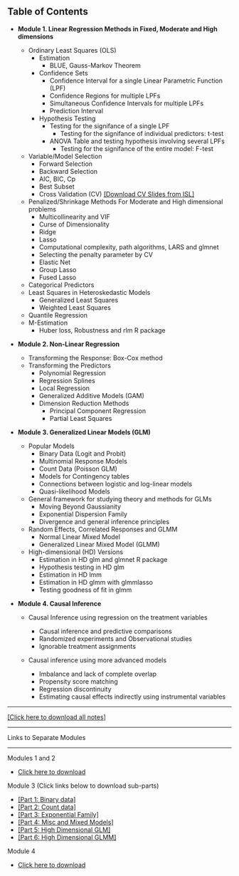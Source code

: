 
Table of Contents
-----------------

* <b> Module 1. Linear Regression Methods in Fixed, Moderate and High dimensions </b>
  * Ordinary Least Squares (OLS)
    * Estimation
      * BLUE, Gauss-Markov Theorem
    * Confidence Sets
      * Confidence Interval for a single Linear Parametric Function (LPF)
      * Confidence Regions for multiple LPFs
      * Simultaneous Confidence Intervals for multiple LPFs
      * Prediction Interval
    * Hypothesis Testing
      * Testing for the signifance of a single LPF
        * Testing for the signifance of individual predictors: t-test
      * ANOVA Table and testing hypothesis involving several LPFs 
        * Testing for the signifance of the entire model: F-test
  * Variable/Model Selection
    * Forward Selection
    * Backward Selection
    * AIC, BIC, Cp
    * Best Subset
    * Cross Validation (CV) [[Download CV Slides from ISL]](https://www.dropbox.com/s/13qskvow8ytv9cf/cross-validation.pdf?dl=0) 
  * Penalized/Shrinkage Methods For Moderate and High dimensional problems
    * Multicollinearity and VIF 
    * Curse of Dimensionality 
    * Ridge
    * Lasso
    * Computational complexity, path algorithms, LARS and glmnet
    * Selecting the penalty parameter by CV
    * Elastic Net
    * Group Lasso
    * Fused Lasso
  * Categorical Predictors
  * Least Squares in Heteroskedastic Models 
    * Generalized Least Squares
    * Weighted Least Squares
  * Quantile Regression   
  * M-Estimation
    * Huber loss, Robustness and rlm R package
  
  
* <b> Module 2. Non-Linear Regression</b>
  * Transforming the Response: Box-Cox method
  * Transforming the Predictors
    * Polynomial Regression
    * Regression Splines
    * Local Regression
    * Generalized Additive Models (GAM)
    * Dimension Reduction Methods
      * Principal Component Regression
      * Partial Least Squares
<!-- * Regression Trees-->  
<!-- * Neural Networks-->
    
   
 * <b> Module 3. Generalized Linear Models (GLM) </b>
   * Popular Models
     * Binary Data (Logit and Probit)
     * Multinomial Response Models
     * Count Data (Poisson GLM)
      - Models for Contingency tables
      - Connections between logistic and log-linear models
     * Quasi-likelihood Models
   * General framework for studying theory and methods for GLMs
     * Moving Beyond Gaussianity
     * Exponential Dispersion Family
     * Divergence and general inference principles
   * Random Effects, Correlated Responses and GLMM
     * Normal Linear Mixed Model
     * Generalized Linear Mixed Model (GLMM)
   <!-- * Joint Modeling and Time to event-->
   * High-dimensional (HD) Versions
     * Estimation in HD glm and glmnet R package
     * Hypothesis testing in HD glm
     * Estimation in HD lmm 
     * Estimation in HD glmm with glmmlasso
     * Testing goodness of fit in glmm
         
* <b> Module 4. Causal Inference</b>
  * Causal Inference using regression on the treatment variables
    * Causal inference and predictive comparisons
    * Randomized experiments and Observational studies
    * Ignorable treatment assignments

  * Causal inference using more advanced models
    * Imbalance and lack of complete overlap
    * Propensity score matching
    * Regression discontinuity
    * Estimating causal effects indirectly using instrumental variables

-------------------------------------------------------------------------

[[Click here to download all notes]](https://www.dropbox.com/sh/75h9in74cck1nc0/AADnZ_Eodqh5z9cm798pa8r0a?dl=0)

--------------------------

Links to Separate Modules

-------------------------

Modules 1 and 2 
  * [Click here to download](https://www.dropbox.com/s/azj7dm228czl4ui/m1-and-2.pdf?raw=1)

Module 3 (Click links below to download sub-parts)
  * [[Part 1: Binary data]](https://www.dropbox.com/s/drxbnn0ydkjrndl/m3-binomial-glm.pdf?raw=1) 
  * [[Part 2: Count data]](https://www.dropbox.com/s/62zwb9e4weyz07f/m3-poisson-glm.pdf?raw=1) 
  * [[Part 3: Exponential Family]](https://www.dropbox.com/s/aucleen0392kx00/m3-exp-family.pdf?raw=1) 
  * [[Part 4: Misc and Mixed Models]](https://www.dropbox.com/s/wr9fddg6u5wyv4d/m3-misc-and-glmm.pdf?raw=1)
  * [[Part 5: High Dimensional GLM]](https://www.dropbox.com/s/tn88h96ira1a2ov/m3-hd-glm.pdf?raw=1)
  * [[Part 6: High Dimensional GLMM]](https://www.dropbox.com/s/abjaw9161nxs5o6/m3-hd-glmm.pdf?raw=1) 
  
Module 4
* [Click here to download](https://www.dropbox.com/s/7t236nn1ijw8kg0/causal-inference.pdf?raw=1)
